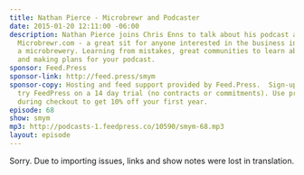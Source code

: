 ```yaml
---
title: Nathan Pierce - Microbrewr and Podcaster
date: 2015-01-20 12:11:00 -06:00
description: Nathan Pierce joins Chris Enns to talk about his podcast and resource
  Microbrewr.com - a great sit for anyone interested in the business involved in starting
  a microbrewery. Learning from mistakes, great communities to learn about podcasting
  and making plans for your podcast.
sponsor: Feed.Press
sponsor-link: http://feed.press/smym
sponsor-copy: Hosting and feed support provided by Feed.Press.  Sign-up today and
  try FeedPress on a 14 day trial (no contracts or commitments). Use promo code "smym"
  during checkout to get 10% off your first year.
episode: 68
show: smym
mp3: http://podcasts-1.feedpress.co/10590/smym-68.mp3
layout: episode
---
```


Sorry. Due to importing issues, links and show notes were lost in translation.
